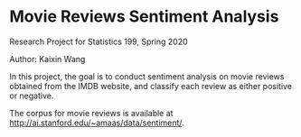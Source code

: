 # Movie Reviews Sentiment Analysis

Research Project for Statistics 199, Spring 2020

Author: Kaixin Wang

In this project, the goal is to conduct sentiment analysis on movie reviews obtained from the IMDB website, and classify each review as either positive or negative.

The corpus for movie reviews is available at http://ai.stanford.edu/~amaas/data/sentiment/.
